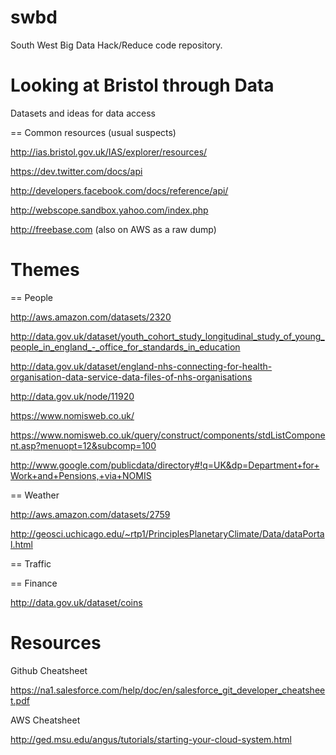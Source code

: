 swbd
====

South West Big Data Hack/Reduce code repository.

Looking at Bristol through Data
===============================

Datasets and ideas for data access

== Common resources (usual suspects)

http://ias.bristol.gov.uk/IAS/explorer/resources/

https://dev.twitter.com/docs/api

http://developers.facebook.com/docs/reference/api/

http://webscope.sandbox.yahoo.com/index.php

http://freebase.com (also on AWS as a raw dump)


Themes
======

== People

http://aws.amazon.com/datasets/2320

http://data.gov.uk/dataset/youth_cohort_study_longitudinal_study_of_young_people_in_england_-_office_for_standards_in_education

http://data.gov.uk/dataset/england-nhs-connecting-for-health-organisation-data-service-data-files-of-nhs-organisations

http://data.gov.uk/node/11920

https://www.nomisweb.co.uk/

https://www.nomisweb.co.uk/query/construct/components/stdListComponent.asp?menuopt=12&subcomp=100

http://www.google.com/publicdata/directory#!q=UK&dp=Department+for+Work+and+Pensions,+via+NOMIS


== Weather

http://aws.amazon.com/datasets/2759

http://geosci.uchicago.edu/~rtp1/PrinciplesPlanetaryClimate/Data/dataPortal.html

== Traffic


== Finance

http://data.gov.uk/dataset/coins


Resources
=========

Github Cheatsheet

https://na1.salesforce.com/help/doc/en/salesforce_git_developer_cheatsheet.pdf

AWS Cheatsheet

http://ged.msu.edu/angus/tutorials/starting-your-cloud-system.html

